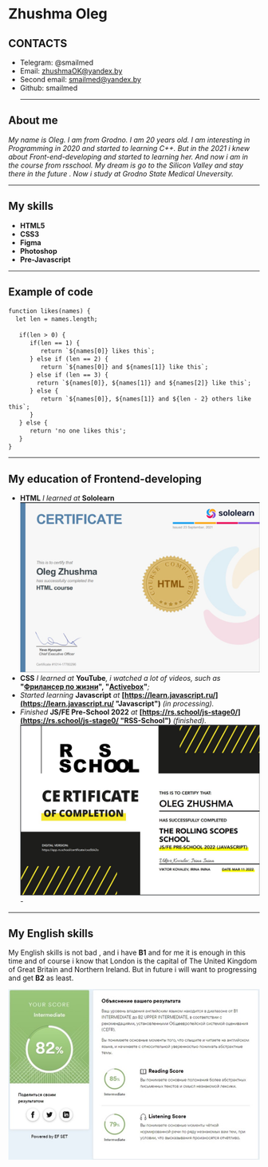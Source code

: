 # Zhushma Oleg

## CONTACTS

- Telegram: @smailmed
- Email: zhushmaOK@yandex.by
- Second email: smailmed@yandex.by
- Github: smailmed
  ***

## About me

_My name is Oleg. I am from Grodno. I am 20 years old. I am interesting in Programming in 2020 and started to learning C++._
_But in the 2021 i knew about Front-end-developing and started to learning her. And now i am in the course from rsschool._
_My dream is go to the Silicon Valley and stay there in the future . Now i study at Grodno State Medical Uneversity._

---

## My skills

- **HTML5**
- **CSS3**
- **Figma**
- **Photoshop**
- **Pre-Javascript**

---

## Example of code

```
function likes(names) {
  let len = names.length;

   if(len > 0) {
      if(len == 1) {
         return `${names[0]} likes this`;
      } else if (len == 2) {
         return `${names[0]} and ${names[1]} like this`;
      } else if (len == 3) {
        return `${names[0]}, ${names[1]} and ${names[2]} like this`;
      } else {
         return `${names[0]}, ${names[1]} and ${len - 2} others like this`;
      }
   } else {
      return 'no one likes this';
   }
}
```

---

## My education of Frontend-developing

- **HTML** _I learned at_ **Sololearn** _![html](/img/html.png)_
- **CSS** _I learned at_ **YouTube**_, i watched a lot of videos, such as_ **"[Фрилансер по жизни](https://www.youtube.com/c/FreelancerLifeStyle "Фрилансер по жизни")", "[Activebox](https://www.youtube.com/watch?v=b8K_iowSriQ&list=PLoq3Accf02PVO4GvY4-UtIQkeD6tNmX_f "Activebox")"**_;_
- _Started learning_ **Javascript** _at_ **[https://learn.javascript.ru/](https://learn.javascript.ru/ "Javascript")** _(in processing)._
- _Finished_ **JS/FE Pre-School 2022** _at_ **[https://rs.school/js-stage0/](https://rs.school/js-stage0/ "RSS-School")** _(finished)._ _![JS](/img/JS-Pre.jpg)_-

---

## My English skills

My English skills is not bad , and i have **B1** and for me it is enough in this time
and of course i know that London is the capital of The United Kingdom of Great Britain and Northern Ireland.
But in future i will want to progressing and get **B2** as least.

![B1](/img/english.png)
